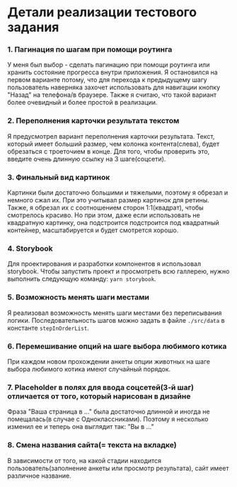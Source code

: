 # Детали реализации тестового задания

### 1. Пагинация по шагам при помощи роутинга
У меня был выбор - сделать пагинацию при помощи роутинга или хранить состояние прогресса внутри приложения. Я остановился на первом варианте потому, что для перехода к предыдущему шагу пользователь наверняка захочет использовать для навигации кнопку "Назад" на телефона/в браузере. Также я считаю, что такой вариант более очевидный и более простой в реализации.
### 2. Переполнения карточки результата текстом 
Я предусмотрел вариант переполнения карточки результата. Текст, который имеет больший размер, чем колонка контента(слева), будет обрезаться с троеточием в конце. Для того, чтобы проверить это, введите очень длинную ссылку на 3 шаге(соцсети).
### 3. Финальный вид картинок
Картинки были достаточно большими и тяжелыми, поэтому я обрезал и немного сжал их. При это учитывал размер картинок для ретины. Также, я обрезал их с соотношением сторон 1:1(квадрат), чтобы смотрелось красиво. Но при этом, даже если использовать не квадратную картинку, она подстроится подстроится под квадратный контейнер, масштабируется и будет смотрется хорошо.
### 4. Storybook
Для проектирования и разработки компонентов я использовал storybook. Чтобы запустить проект и просмотреть всю галлерею, нужно выполнить следующую команду: `yarn storybook`.
### 5. Возможность менять шаги местами
Я реализовал возможность менять шаги местами без переписывания логики. Последовательность шагов можно задать в файле `./src/data` в константе `stepInOrderList`.
### 6. Перемешивание опций на шаге выбора любимого котика
При каждом новом прохождении анкеты опции животных на шаге выбора любимого котика имеют случайный порядок.
### 7. Placeholder в полях для ввода соцсетей(3-й шаг) отличается от того, который нарисован в дизайне
Фраза "Ваша страница в ..." была достаточно длинной и иногда не помещалась(в случае с Одноклассниками). Поэтому я несколько изменил ее и теперь она выглядит так: "Вы в ..."
### 8. Смена названия сайта(= текста на вкладке)
В зависимости от того, на какой стадии находится пользователь(заполнение анкеты или просмотр результата), сайт имеет различное название.
